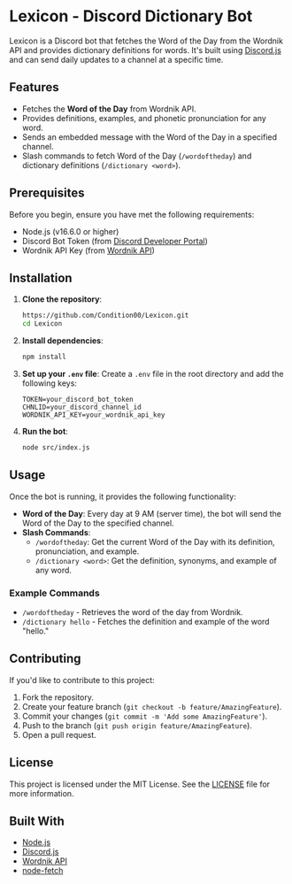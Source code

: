 # Lexicon - Discord Dictionary Bot

Lexicon is a Discord bot that fetches the Word of the Day from the Wordnik API and provides dictionary definitions for words. It's built using [Discord.js](https://discord.js.org/) and can send daily updates to a channel at a specific time.

## Features
- Fetches the **Word of the Day** from Wordnik API.
- Provides definitions, examples, and phonetic pronunciation for any word.
- Sends an embedded message with the Word of the Day in a specified channel.
- Slash commands to fetch Word of the Day (`/wordoftheday`) and dictionary definitions (`/dictionary <word>`).

## Prerequisites
Before you begin, ensure you have met the following requirements:
- Node.js (v16.6.0 or higher)
- Discord Bot Token (from [Discord Developer Portal](https://discord.com/developers/applications))
- Wordnik API Key (from [Wordnik API](https://developer.wordnik.com/))

## Installation

1. **Clone the repository**:
    ```bash
    https://github.com/Condition00/Lexicon.git
    cd Lexicon
    ```

2. **Install dependencies**:
    ```bash
    npm install
    ```

3. **Set up your `.env` file**:
   Create a `.env` file in the root directory and add the following keys:
    ```env
    TOKEN=your_discord_bot_token
    CHNLID=your_discord_channel_id
    WORDNIK_API_KEY=your_wordnik_api_key
    ```

4. **Run the bot**:
    ```bash
    node src/index.js
    ```

## Usage

Once the bot is running, it provides the following functionality:

- **Word of the Day**: Every day at 9 AM (server time), the bot will send the Word of the Day to the specified channel.
- **Slash Commands**:
  - `/wordoftheday`: Get the current Word of the Day with its definition, pronunciation, and example.
  - `/dictionary <word>`: Get the definition, synonyms, and example of any word.

### Example Commands
- `/wordoftheday` - Retrieves the word of the day from Wordnik.
- `/dictionary hello` - Fetches the definition and example of the word "hello."

## Contributing

If you'd like to contribute to this project:

1. Fork the repository.
2. Create your feature branch (`git checkout -b feature/AmazingFeature`).
3. Commit your changes (`git commit -m 'Add some AmazingFeature'`).
4. Push to the branch (`git push origin feature/AmazingFeature`).
5. Open a pull request.

## License
This project is licensed under the MIT License. See the [LICENSE](LICENSE) file for more information.

## Built With

- [Node.js](https://nodejs.org/)
- [Discord.js](https://discord.js.org/)
- [Wordnik API](https://developer.wordnik.com/)
- [node-fetch](https://www.npmjs.com/package/node-fetch)
